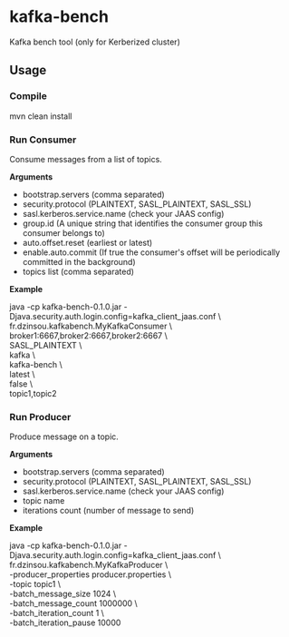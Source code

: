 # kafka-bench
Kafka bench tool (only for Kerberized cluster)

## Usage
### Compile
mvn clean install

### Run Consumer

Consume messages from a list of topics.

**Arguments**
* bootstrap.servers (comma separated)
* security.protocol (PLAINTEXT, SASL_PLAINTEXT, SASL_SSL)
* sasl.kerberos.service.name (check your JAAS config)
* group.id (A unique string that identifies the consumer group this consumer belongs to)
* auto.offset.reset (earliest or latest)
* enable.auto.commit (If true the consumer's offset will be periodically committed in the background)
* topics list (comma separated)

**Example**

java -cp kafka-bench-0.1.0.jar -Djava.security.auth.login.config=kafka_client_jaas.conf \\<br/>
fr.dzinsou.kafkabench.MyKafkaConsumer \\<br/>
broker1:6667,broker2:6667,broker2:6667 \\<br/>
SASL_PLAINTEXT \\<br/>
kafka \\<br/>
kafka-bench \\<br/>
latest \\<br/>
false \\<br/>
topic1,topic2

### Run Producer

Produce message on a topic.

**Arguments**

* bootstrap.servers (comma separated)
* security.protocol (PLAINTEXT, SASL_PLAINTEXT, SASL_SSL)
* sasl.kerberos.service.name (check your JAAS config)
* topic name
* iterations count (number of message to send)

**Example**

java -cp kafka-bench-0.1.0.jar -Djava.security.auth.login.config=kafka_client_jaas.conf \\<br/>
fr.dzinsou.kafkabench.MyKafkaProducer \\<br/>
-producer_properties producer.properties \\<br/>
-topic topic1 \\<br/>
-batch_message_size 1024 \\<br/>
-batch_message_count 1000000 \\<br/>
-batch_iteration_count 1 \\<br/>
-batch_iteration_pause 10000
